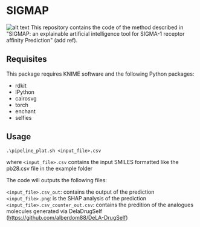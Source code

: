# SIGMAP
![alt text](https://github.com/alberdom88/SIGMAP/blob/main/logo/logo_withmol.jpeg?raw=true)
This repository contains the code of the method described in "SIGMAP: an explainable artificial intelligence tool for SIGMA-1 receptor affinity Prediction" (add ref).

## Requisites

This package requires KNIME software and the following Python packages:
* rdkit
* IPython
* cairosvg
* torch
* enchant
* selfies

## Usage

`.\pipeline_plat.sh <input_file>.csv`

where `<input_file>.csv` contains the input SMILES formatted like the pb28.csv file in the example folder

The code will outputs the following files:

`<input_file>.csv_out`: contains the output of the prediction  \
`<input_file>.png`: is the SHAP analysis of the prediction     \
`<input_file>.csv_counter_out.csv`: contains the predition of the analogues molecules generated via DelaDrugSelf (https://github.com/alberdom88/DeLA-DrugSelf)

